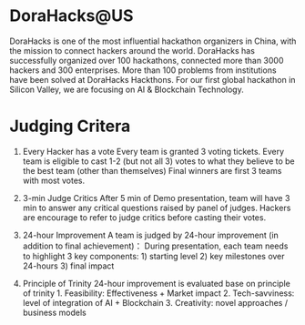# DoraHacks@US

DoraHacks is one of the most influential hackathon organizers in China, with the mission to connect hackers around the world. DoraHacks has successfully organized over 100 hackathons, connected more than 3000 hackers and 300 enterprises. More than 100 problems from institutions have been solved at DoraHacks Hackthons. For our first global hackathon in Silicon Valley, we are focusing on AI & Blockchain Technology. 


# Judging Critera

1. Every Hacker has a vote 
Every team is granted 3 voting tickets. Every team is eligible to cast 1-2 (but not all 3) votes to what they believe to be the best team (other than themselves) Final winners are first 3 teams with most votes.

2. 3-min Judge Critics
After 5 min of Demo presentation, team will have 3 min to answer any critical questions raised by panel of judges. Hackers are encourage to refer to judge critics before casting their votes.

3. 24-hour Improvement
A team is judged by 24-hour improvement (in addition to final achievement)： During presentation, each team needs to highlight 3 key components: 1) starting level 2) key milestones over 24-hours 3) final impact

4. Principle of Trinity
24-hour improvement is evaluated base on principle of trinity 1. Feasibility: Effectiveness + Market impact 2. Tech-savviness: level of integration of AI + Blockchain 3. Creativity: novel approaches / business models
